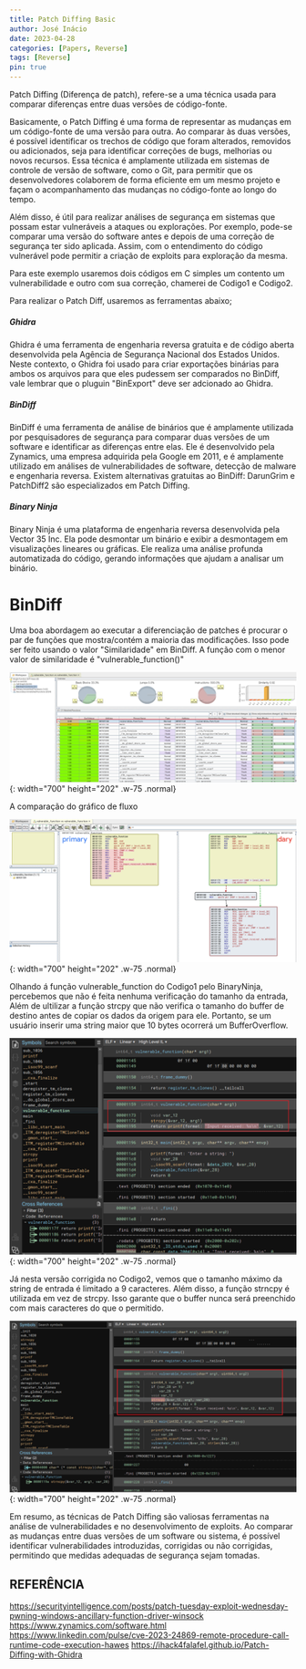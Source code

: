 ```yaml
---
title: Patch Diffing Basic
author: José Inácio
date: 2023-04-28
categories: [Papers, Reverse]
tags: [Reverse]
pin: true
---
```


Patch Diffing (Diferença de patch), refere-se a uma técnica usada para comparar diferenças entre duas versões de código-fonte.

Basicamente, o Patch Diffing é uma forma de representar as mudanças em um código-fonte de uma versão para outra. Ao comparar às duas versões, é possível identificar os trechos de código que foram alterados, removidos ou adicionados, seja para identificar correções de bugs, melhorias ou novos recursos. Essa técnica é amplamente utilizada em sistemas de controle de versão de software, como o Git, para permitir que os desenvolvedores colaborem de forma eficiente em um mesmo projeto e façam o acompanhamento das mudanças no código-fonte ao longo do tempo.

Além disso, é útil para realizar análises de segurança em sistemas que possam estar vulneráveis a ataques ou explorações. Por exemplo, pode-se comparar uma versão do software antes e depois de uma correção de segurança ter sido aplicada. Assim, com o entendimento do código vulnerável pode permitir a criação de exploits para exploração da mesma.

Para este exemplo usaremos dois códigos em C simples um contento um vulnerabilidade e outro com sua correção, chamerei de Codigo1 e Codigo2.

Para realizar o Patch Diff, usaremos as ferramentas abaixo;

<h5>Ghidra</h5>
Ghidra é uma ferramenta de engenharia reversa gratuita e de código aberta desenvolvida pela Agência de Segurança Nacional dos Estados Unidos. Neste contexto, o Ghidra foi usado para criar exportações binárias para ambos os arquivos para que eles pudessem ser comparados no BinDiff, vale lembrar que o pluguin "BinExport" deve ser adcionado ao Ghidra.

<h5>BinDiff</h5>
BinDiff é uma ferramenta de análise de binários que é amplamente utilizada por pesquisadores de segurança para comparar duas versões de um software e identificar as diferenças entre elas. Ele é desenvolvido pela Zynamics, uma empresa adquirida pela Google em 2011, e é amplamente utilizado em análises de vulnerabilidades de software, detecção de malware e engenharia reversa. Existem alternativas gratuitas ao BinDiff: DarunGrim e PatchDiff2 são especializados em Patch Diffing.

<h5>Binary Ninja</h5>
Binary Ninja é uma plataforma de engenharia reversa desenvolvida pela Vector 35 Inc. Ela pode desmontar um binário e exibir a desmontagem em visualizações lineares ou gráficas. Ele realiza uma análise profunda automatizada do código, gerando informações que ajudam a analisar um binário.


# BinDiff

Uma boa abordagem ao executar a diferenciação de patches é procurar o par de funções que mostra/contém a maioria das modificações. Isso pode ser feito usando o valor "Similaridade" em BinDiff. A função com o menor valor de similaridade é "vulnerable_function()"

![Desktop View](/img/patchdiff/BINDIFF-SIMI.PNG){: width="700" height="202" .w-75 .normal}

A comparação do gráfico de fluxo

![Desktop View](/img/patchdiff/BINDIFF-VIEW.PNG){: width="700" height="202" .w-75 .normal}

Olhando á função vulnerable_function do Codigo1 pelo BinaryNinja, percebemos que não é feita nenhuma verificação do tamanho da entrada, Além de ultilizar a função strcpy que não verifica o tamanho do buffer de destino antes de copiar os dados da origem para ele. Portanto, se um usuário inserir uma string maior que 10 bytes ocorrerá um BufferOverflow.

![Desktop View](/img/patchdiff/Binaryninja-vunc.PNG){: width="700" height="202" .w-75 .normal}

Já nesta versão corrigida no Codigo2, vemos que o tamanho máximo da string de entrada é limitado a 9 caracteres. Além disso, a função strncpy é utilizada em vez de strcpy. Isso garante que o buffer nunca será preenchido com mais caracteres do que o permitido.

![Desktop View](/img/patchdiff/Binaryninja-vuncOK.PNG){: width="700" height="202" .w-75 .normal}

Em resumo, as técnicas de Patch Diffing são valiosas ferramentas na análise de vulnerabilidades e no desenvolvimento de exploits. Ao comparar as mudanças entre duas versões de um software ou sistema, é possível identificar vulnerabilidades introduzidas, corrigidas ou não corrigidas, permitindo que medidas adequadas de segurança sejam tomadas.

## REFERÊNCIA
<https://securityintelligence.com/posts/patch-tuesday-exploit-wednesday-pwning-windows-ancillary-function-driver-winsock>
<https://www.zynamics.com/software.html>
<https://www.linkedin.com/pulse/cve-2023-24869-remote-procedure-call-runtime-code-execution-hawes>
<https://ihack4falafel.github.io/Patch-Diffing-with-Ghidra>

